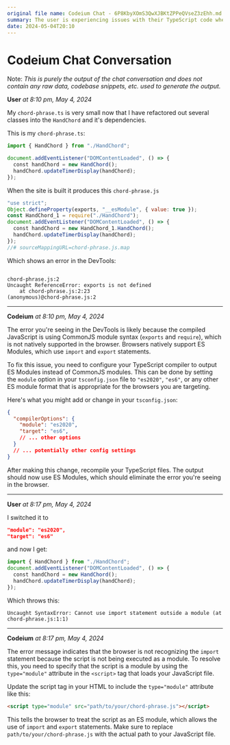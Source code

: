 ```yaml
---
original file name: Codeium Chat - 6P8KbyXOmS3QwXJBKtZPPeQVseZ3zEhh.md
summary: The user is experiencing issues with their TypeScript code when trying to run it in the browser. Initially, the code was producing a CommonJS module syntax error in the browser DevTools. I suggested changing the TypeScript compiler output to ES Modules in the `tsconfig.json` file. After making the change and recompiling, the user encountered a new error stating "Cannot use import statement outside a module." I then advised them to add the `type="module"` attribute to the script tag in their HTML file to indicate that the JavaScript file should be treated as an ES module.
date: 2024-05-04T20:10
---
```


# Codeium Chat Conversation

Note: _This is purely the output of the chat conversation and does not contain any raw data, codebase snippets, etc. used to generate the output._

**User** _at 8:10 pm, May 4, 2024_

My `chord-phrase.ts` is very small now that I have refactored out several classes into the `HandChord` and it's dependencies. 

This is my `chord-phrase.ts`:

```ts
import { HandChord } from "./HandChord";

document.addEventListener("DOMContentLoaded", () => {
  const handChord = new HandChord();
  handChord.updateTimerDisplay(handChord);
});
```

When the site is built it produces this `chord-phrase.js`

```js
"use strict";
Object.defineProperty(exports, "__esModule", { value: true });
const HandChord_1 = require("./HandChord");
document.addEventListener("DOMContentLoaded", () => {
  const handChord = new HandChord_1.HandChord();
  handChord.updateTimerDisplay(handChord);
});
//# sourceMappingURL=chord-phrase.js.map
```

Which shows an error in the DevTools:

```

chord-phrase.js:2  
Uncaught ReferenceError: exports is not defined
    at chord-phrase.js:2:23
(anonymous)@chord-phrase.js:2
```

---

**Codeium** _at 8:10 pm, May 4, 2024_

The error you're seeing in the DevTools is likely because the compiled JavaScript is using CommonJS module syntax (`exports` and `require`), which is not natively supported in the browser. Browsers natively support ES Modules, which use `import` and `export` statements.

To fix this issue, you need to configure your TypeScript compiler to output ES Modules instead of CommonJS modules. This can be done by setting the `module` option in your `tsconfig.json` file to `"es2020"`, `"es6"`, or any other ES module format that is appropriate for the browsers you are targeting.

Here's what you might add or change in your `tsconfig.json`:

```json
{
  "compilerOptions": {
    "module": "es2020",
    "target": "es6",
    // ... other options
  }
  // ... potentially other config settings
}
```

After making this change, recompile your TypeScript files. The output should now use ES Modules, which should eliminate the error you're seeing in the browser.

---

**User** _at 8:17 pm, May 4, 2024_

I switched it to 

```json
"module": "es2020",
"target": "es6"
```

and now I get:

```js
import { HandChord } from "./HandChord";
document.addEventListener("DOMContentLoaded", () => {
  const handChord = new HandChord();
  handChord.updateTimerDisplay(handChord);
});
```

Which throws this:

```
Uncaught SyntaxError: Cannot use import statement outside a module (at chord-phrase.js:1:1)
```

---

**Codeium** _at 8:17 pm, May 4, 2024_

The error message indicates that the browser is not recognizing the `import` statement because the script is not being executed as a module. To resolve this, you need to specify that the script is a module by using the `type="module"` attribute in the `<script>` tag that loads your JavaScript file.

Update the script tag in your HTML to include the `type="module"` attribute like this:

```html
<script type="module" src="path/to/your/chord-phrase.js"></script>
```

This tells the browser to treat the script as an ES module, which allows the use of `import` and `export` statements. Make sure to replace `path/to/your/chord-phrase.js` with the actual path to your JavaScript file.